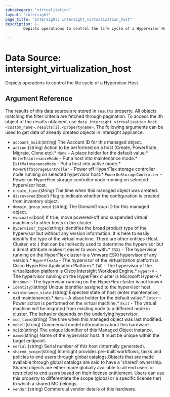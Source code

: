 ```yaml
---
subcategory: "virtualization"
layout: "intersight"
page_title: "Intersight: intersight_virtualization_host"
description: |-
        Depicts operations to control the life cycle of a Hypervisor Host.

---
```


# Data Source: intersight_virtualization_host
Depicts operations to control the life cycle of a Hypervisor Host.
## Argument Reference
The results of this data source are stored in `results` property.
All objects matching the filter criteria are fetched through pagination.
To access the ith object of the results obtained, use `data.intersight_virtualization_host.<custom_name>.results[i].<propertyname>`.
The following arguments can be used to get data of already created objects in Intersight appliance:
* `account_moid`:(string) The Account ID for this managed object. 
* `action`:(string) Action to be performed on a host (Create, PowerState, Migrate, Clone etc).* `None` - A place holder for the default value.* `EnterMaintenanceMode` - Put a host into maintenance mode.* `ExitMaintenanceMode` - Put a host into active mode.* `PowerOffStorageController` - Power off HyperFlex storage controller node running on selected hypervisor host.* `PowerOnStorageController` - Power on HyperFlex storage controller node running on selected hypervisor host. 
* `create_time`:(string) The time when this managed object was created. 
* `discovered`:(bool) Flag to indicate whether the configuration is created from inventory object. 
* `domain_group_moid`:(string) The DomainGroup ID for this managed object. 
* `evacuate`:(bool) If true, move powered-off and suspended virtual machines to other hosts in the cluster. 
* `hypervisor_type`:(string) Identifies the broad product type of the hypervisor but without any version information. It is here to easily identify the type of the virtual machine. There are other entities (Host, Cluster, etc.) that can be indirectly used to determine the hypervisor but a direct attribute makes it easier to work with.* `ESXi` - The hypervisor running on the HyperFlex cluster is a Vmware ESXi hypervisor of any version.* `HyperFlexAp` - The hypervisor of the virtualization platform is Cisco HyperFlex Application Platform.* `IWE` - The hypervisor of the virtualization platform is Cisco Intersight Workload Engine.* `Hyper-V` - The hypervisor running on the HyperFlex cluster is Microsoft Hyper-V.* `Unknown` - The hypervisor running on the HyperFlex cluster is not known. 
* `identity`:(string) Unique identifier assigned to the hypervisor host. 
* `maintenance_state`:(string) Expected state of host (enter maintenance, exit maintenance).* `None` - A place holder for the default value.* `Enter` - Power action is performed on the virtual machine.* `Exit` - The virtual machine will be migrated from existing node to a different node in cluster. The behavior depends on the underlying hypervisor. 
* `mod_time`:(string) The time when this managed object was last modified. 
* `model`:(string) Commercial model information about this hardware. 
* `moid`:(string) The unique identifier of this Managed Object instance. 
* `name`:(string) Name of the hypervisor host. It must be unique within the target endpoint. 
* `serial`:(string) Serial number of this host (internally generated). 
* `shared_scope`:(string) Intersight provides pre-built workflows, tasks and policies to end users through global catalogs.Objects that are made available through global catalogs are said to have a 'shared' ownership. Shared objects are either made globally available to all end users or restricted to end users based on their license entitlement. Users can use this property to differentiate the scope (global or a specific license tier) to which a shared MO belongs. 
* `vendor`:(string) Commercial vendor details of this hardware. 
 
